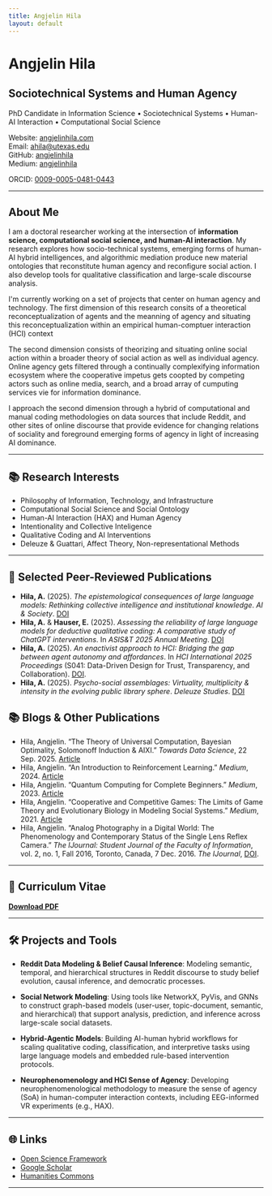 ```yaml
---
title: Angjelin Hila
layout: default
---
```


# Angjelin Hila

## Sociotechnical Systems and Human Agency

PhD Candidate in Information Science • Sociotechnical Systems • Human-AI Interaction • Computational Social Science

Website: [angjelinhila.com](https://angjelinhila.com)  
Email: ahila@utexas.edu  
GitHub: [angjelinhila](https://github.com/angjelinhila)  
Medium: [angjelinhila](https://angjelinhila.medium.com/)

ORCID: [0009-0005-0481-0443](https://orcid.org/0009-0005-0481-0443)

---

## About Me

I am a doctoral researcher working at the intersection of **information science, computational social science, and human-AI interaction**. My research explores how socio-technical systems, emerging forms of human-AI hybrid intelligences, and algorithmic mediation produce new material ontologies that reconstitute human agency and reconfigure social action. I also develop tools for qualitative classification and large-scale discourse analysis.

I'm currently working on a set of projects that center on human agency and technology. The first dimension of this research consits of a theoretical reconceptualization of agents and the meanning of agency and situating this reconceptualization within an empirical human-comptuer interaction (HCI) context

The second dimension consists of theorizing and situating online social action within a broader theory of social action as well as individual agency. Online agency gets filtered through a continually complexifying information ecosystem where the cooperative impetus gets coopted by competing actors such as online media, search, and a broad array of cumputing services vie for information dominance.

I approach the second dimension through a hybrid of computational and manual coding methodologies on data sources that include Reddit, and other sites of online discourse that provide evidence for changing relations of sociality and foreground emerging forms of agency in light of increasing AI dominance.

---

## 📚 Research Interests

- Philosophy of Information, Technology, and Infrastructure
- Computational Social Science and Social Ontology
- Human-AI Interaction (HAX) and Human Agency
- Intentionality and Collective Inteligence  
- Qualitative Coding and AI Interventions  
- Deleuze & Guattari, Affect Theory, Non-representational Methods  

---

## 📝 Selected Peer-Reviewed Publications

- **Hila, A.** (2025). *The epistemological consequences of large language models: Rethinking collective intelligence and institutional knowledge*. _AI & Society_. [DOI](https://doi.org/10.1007/s00146-025-02426-3)
- **Hila, A.** & **Hauser, E.** (2025). *Assessing the reliability of large language models for deductive qualitative coding: A comparative study of ChatGPT interventions*. In *ASIS&T 2025 Annual Meeting*. [DOI](https://arxiv.org/abs/2507.14384)
- **Hila, A.** (2025). *An enactivist approach to HCI: Bridging the gap between agent autonomy and affordances*. In *HCI International 2025 Proceedings* (S041: Data-Driven Design for Trust, Transparency, and Collaboration). [DOI](https://arxiv.org/abs/2509.07871).
- **Hila, A.** (2025). *Psycho-social assemblages: Virtuality, multiplicity & intensity in the evolving public library sphere*. _Deleuze Studies_. [DOI](https://osf.io/preprints/socarxiv/ks5a2_v1)


## 📚 Blogs & Other Publications

- Hila, Angjelin. “The Theory of Universal Computation, Bayesian Optimality, Solomonoff Induction & AIXI.” *Towards Data Science*, 22 Sep. 2025. [Article](https://towardsdatascience.com/the-theory-of-universal-computation-bayesian-optimality-solomonoff-induction-aixi/)
- Hila, Angjelin. “An Introduction to Reinforcement Learning.” *Medium*, 2024. [Article](https://medium.com/data-science/an-introduction-to-reinforcement-learning-995737d3f1d)
- Hila, Angjelin. “Quantum Computing for Complete Beginners.” *Medium*, 2023. [Article](https://medium.com/data-science/quantum-computing-for-complete-beginners-63b989ded053)
- Hila, Angjelin. “Cooperative and Competitive Games: The Limits of Game Theory and Evolutionary Biology in Modeling Social Systems.” *Medium*, 2021. [Article](https://angjelinhila.medium.com/cooperative-and-competitive-games-2d23885680a9)
- Hila, Angjelin. “Analog Photography in a Digital World: The Phenomenology and Contemporary Status of the Single Lens Reflex Camera.” *The IJournal: Student Journal of the Faculty of Information*, vol. 2, no. 1, Fall 2016, Toronto, Canada, 7 Dec. 2016. *The IJournal*, [DOI](https://theijournal.ca/index.php/ijournal/article/view/27534).

---

## 📄 Curriculum Vitae

**[Download PDF](cv/angjelin_hila_cv.pdf)**  

---

## 🛠️ Projects and Tools

- **Reddit Data Modeling & Belief Causal Inference**: Modeling semantic, temporal, and hierarchical structures in Reddit discourse to study belief evolution, causal inference, and democratic processes.

- **Social Network Modeling**: Using tools like NetworkX, PyVis, and GNNs to construct graph-based models (user-user, topic-document, semantic, and hierarchical) that support analysis, prediction, and inference across large-scale social datasets.

- **Hybrid-Agentic Models**: Building AI-human hybrid workflows for scaling qualitative coding, classification, and interpretive tasks using large language models and embedded rule-based intervention protocols.

- **Neurophenomenology and HCI Sense of Agency**: Developing neurophenomenological methodology to measure the sense of agency (SoA) in human-computer interaction contexts, including EEG-informed VR experiments (e.g., HAX).


---

## 🌐 Links

- [Open Science Framework](https://osf.io/c5ju3/files/osfstorage)  
- [Google Scholar](https://scholar.google.com/citations?user=g7u_agYAAAAJ&hl=en)
- [Humanities Commons](https://hcommons.org/)

---
